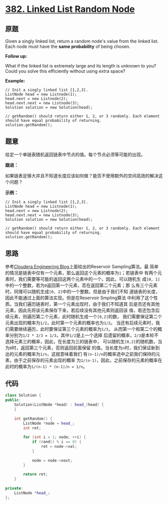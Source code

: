 [382. Linked List Random Node](https://leetcode.com/problems/linked-list-random-node/)
==============================

原题
----

Given a singly linked list, return a random node's value from the
linked list. Each node must have the **same probability** of being
chosen.

**Follow up:**

What if the linked list is extremely large and its length is unknown
to you? Could you solve this efficiently without using extra space?

**Example:**

```
// Init a singly linked list [1,2,3].
ListNode head = new Listnode(1);
head.next = new Listnode(2);
head.next.next = new Listnode(3);
Solution solution = new Solution(head);

// getRandom() should return either 1, 2, or 3 randomly. Each element should have equal probability of returning.
solution.getRandom();
```

题意
----

给定一个单链表随机返回链表中节点的值。每个节点必须等可能的出现。

**跟进：**

如果链表足够大并且不知道长度应该如何做？能否不使用额外的空间高效的解决这个问题？

**示例：**

```
// Init a singly linked list [1,2,3].
ListNode head = new Listnode(1);
head.next = new Listnode(2);
head.next.next = new Listnode(3);
Solution solution = new Solution(head);

// getRandom() should return either 1, 2, or 3 randomly. Each element should have equal probability of returning.
solution.getRandom();
```

思路
----

参考[Cloudera Engineering Blog][]上面给出的Reservoir Sampling算法。最
简单的情况是链表中仅有一个元素，那么返回这个元素的概率为`1`；若链表中
有两个元素时，我们需要等可能的返回这两个元素中的一个，因此，可以随机生
成`[0, 1]`中的一个整数，若为`0`返回第一个元素，否在返回第二个元素；那
么有三个元素时，同理可以随机生成`[0, 2]`中的一个整数。但是由于我们不知
道链表的长度，因此不能通过上面的算法实现。但是在Reservoir Smpling算法
中利用了这个性质。当我们遍历链表时，第一个元素出现时，由于我们不知道其
后是否还有其他元素，因此先将该元素保存下来，若后续没有其他元素则返回该
值，若还包含后续元素，则遍历第二个元素，此时随机生成一个`[0,2]`的数，
我们需要保证第二个元素出现的概率为`1/2`，此时第一个元素的概率也为`1/2`。
当还有后续元素时，我们需要继续遍历，此时要保证第三个元素的概率为`1/3`，
从而第一个和第二个的概率分别为`1/2 * 2/3 = 1/3`，其中`1/2`是上一个选择
后遗留的概率，`2/3`是本轮不选择元素三的概率，因此，在长度为三的链表中，
可以随机生`[0,2]`的随机数，当为`0`时，返回第三个元素，否则返回前面保留
的值。当长度为`n`时，我们保证新到达的元素的概率为`1/n`，这就意味着我们
有`(n-1)/n`的概率选中之前我们保持的元素，由于之前保存的元素出现的概率
为`1/(n-1)`，因此，之前保存的元素的概率在此时的概率为`1/(n-1) *
(n-1)/n = 1/n`。

代码
----

```c++
class Solution {
public:
	Solution(ListNode *head) : head_(head) {
	}
	
	int getRandom() {
		ListNode *node = head_;
		int ret;
		
		for (int i = 1; node; ++i) {
			if (rand() % i == 0) {
				ret = node->val;
			}
			
			node = node->next;
		}
		
		return ret;
	}
	
private:
	ListNode *head_;
};
```

[Cloudera Engineering Blog]: http://blog.cloudera.com/blog/2013/04/hadoop-stratified-randosampling-algorithm/
